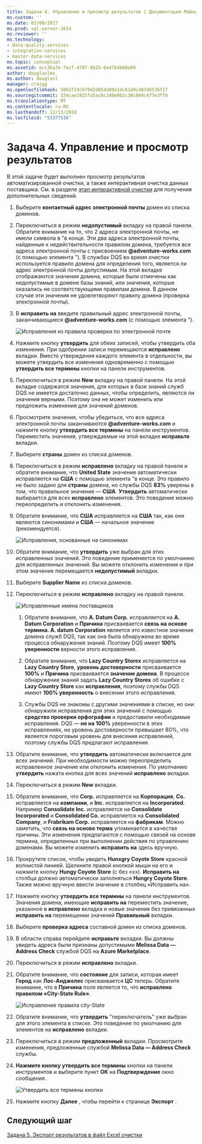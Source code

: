 ```yaml
---
title: Задача 4. Управление и просмотр результатов | Документация Майкрософт
ms.custom: ''
ms.date: 03/09/2017
ms.prod: sql-server-2014
ms.reviewer: ''
ms.technology:
- data-quality-services
- integration-services
- master-data-services
ms.topic: conceptual
ms.assetid: ecc3ba7e-fecf-478f-8825-6e4764b00e99
author: douglaslms
ms.author: douglasl
manager: craigg
ms.openlocfilehash: 5062f24c679d2d85da09a1dc81d9c487d6536f1f
ms.sourcegitcommit: 334cae1925fa5ac6c140e0b2c38c844c477e3ffb
ms.translationtype: MT
ms.contentlocale: ru-RU
ms.lasthandoff: 12/13/2018
ms.locfileid: "53377536"
---
```

# <a name="task-4-manaing-and-viewing-results"></a>Задача 4. Управление и просмотр результатов
  В этой задаче будет выполнен просмотр результатов автоматизированной очистки, а также интерактивная очистка данных поставщика. См. в разделе [этап интерактивной очистки](https://msdn.microsoft.com/library/hh213061.aspx#Interactive) для получения дополнительных сведений.  
  
1.  Выберите **контактный адрес электронной почты** домен из списка доменов.  
  
2.  Переключиться в режим **недопустимый** вкладку на правой панели. Обратите внимание на то, что 2 адреса электронной почты, не имели символа в "в конце. Эти два адреса электронной почты, найденные к недействительности правилом домена, требуется все адреса электронной почты с присвоением **@adventure-works.com** (с помощью элемента "). В службах DQS во время очистки используется правило домена для определения того, является ли адрес электронной почты допустимым. На этой вкладке отображаются значения домена, которые были отмечены как недопустимые в домене базы знаний, или значения, которые оказались не соответствующими правилам домена. В данном случае эти значения не удовлетворяют правилу домена (проверка электронной почты).  
  
3.  В **исправить на** введите правильный адрес электронной почты, заканчивающиеся **@adventure-works.com** (с помощью элемента ").  
  
     ![Исправления из правила проверки по электронной почте](../../2014/tutorials/media/et-managingandviewingresults-01.jpg "исправления из правила проверки по электронной почте")  
  
4.  Нажмите кнопку **утвердить** для обеих записей, чтобы утвердить оба изменения. При одобрении записи перемещаются **исправлено** вкладки. Вместо утверждения каждого элемента в отдельности, вы можете утвердить все изменения одновременно с помощью **утвердить все термины** кнопки на панели инструментов.  
  
5.  Переключиться в режим **New** вкладку на правой панели. На этой вкладке содержатся значения, для которых в базе знаний служб DQS не имеется достаточно данных, чтобы определить, являются ли значения верными. Поэтому она не может изменить или предложить изменения для значений доменов.  
  
6.  Просмотрите значения, чтобы убедиться, что все адреса электронной почты заканчиваются **@adventure-works.com** и нажмите кнопку **утвердить все термины** на панели инструментов. Переместить значения, утверждаемые на этой вкладке **исправьте** вкладки.  
  
7.  Выберите **страны** домен из списка доменов.  
  
8.  Переключиться в режим **исправлено** вкладку на правой панели и обратите внимание, что **United State** значение автоматически исправляется на **США** с помощью элемента "в конце. Это правило не было задано для **страны** домена, но службы DQS **83%** уверены в том, что правильное значение — **США**. **Утвердить** автоматически выбирается для всех **исправлено** элементов. Это поведение можно переопределить и отклонить изменения.  
  
9. Обратите внимание, что **США** исправляется на **США** так, как они являются синонимами и **США** — начальное значение (рекомендуется).  
  
     ![Исправления, основанные на синонимах](../../2014/tutorials/media/et-managingandviewingresults-02.jpg "исправления основанные на синонимах")  
  
10. Обратите внимание, что **утвердить** уже выбран для этих исправленных значений. Это поведение применяется по умолчанию для исправленных значений. Вы можете отклонить изменения и при этом значение перемещается **недопустимый** вкладки.  
  
11. Выберите **Supplier Name** из списка доменов.  
  
12. Переключиться в режим **исправлено** вкладку на правой панели.  
  
     ![Исправленные имена поставщиков](../../2014/tutorials/media/et-managingandviewingresults-03.jpg "исправленные имена поставщиков")  
  
    1.  Обратите внимание, что **A. Datum Corp.** исправляется на **A. Datum Corporation** и **Причина** присваивается **связь на основе термина. A. datum Corporation** является это известное значение домена служб DQS, так как она была обнаружена во время процесса обнаружения знаний. Поэтому DQS имеет **100% уверенности** верности этого исправления.  
  
    2.  Обратите внимание, что **Lazy Country Storex** исправляется на **Lazy Country Store**, **уровень достоверности** присваивается **100%** и **Причина** присваивается **значение домена**. В процессе обнаружения знаний задать **Lazy Country Storex** об ошибке с **Lazy Country Store** как **исправления**, поэтому службы DQS имеют **100% уверенность** о внесении этого исправления.  
  
    3.  Службы DQS не знакомы с другими значениями в списке, но они обнаружили исправления для этих значений с помощью **средство проверки орфографии** и предоставили необходимые исправления. DQS — **не на 100%** уверенности в этих исправлениях, но уровень достоверности превышает 80%, что является пороговым уровень для внесения исправлений, поэтому службы DQS предлагают исправления.  
  
13. Обратите внимание, что **утвердить** автоматически включается для всех значений. При необходимости можно переопределить исправленное значение или отклонить изменения. По умолчанию **утвердить** нажата кнопка для всех значений **исправлено** вкладки.  
  
14. Переключиться в режим **New** вкладки.  
  
15. Обратите внимание, что **Corp.** исправляется на **Корпорация**, **Co.** исправляется на **компании**, и **Inc.** исправляется на **Incorporated**. Например **Consolidate Inc.** исправляется на **Consolidate Incorporated** и **Consolidated Co.** исправляется на **Consolidated Company**, и **Frabrikam Corp.** исправляется на **фабрикам**.  Можно заметить, что **связь на основе терма** упоминается в качестве причины. Эти изменения предлагаются с помощью связей на основе термина, определенных при выполнении действия по управлению доменами. Вы можете изменить **исправить на** здесь вручную.  
  
16. Прокрутите список, чтобы увидеть **Hunxgry Coyote Store** красной волнистой линией. Щелкните правой кнопкой мыши на его и нажмите кнопку **Hungy Coyote Store** (с без «x»). **Исправить на** столбца должно автоматически заполняться **Hungry Coyote Store**. Также можно вручную ввести значение в столбец «Исправить на».  
  
17. Нажмите кнопку **утвердить все термины** на панели инструментов. Значения домена, имеющие **исправить на** переместить значение, указанное в **исправлено** вкладка и новые значения без привязанных **исправить на** перемещении значений  **Правильный** вкладки.  
  
18. Выберите **проверка адреса** составной домен из списка доменов.  
  
19. В области справа перейдите **исправьте** вкладки. Вы должны увидеть адреса были признаны допустимыми **Melissa Data — Address Check** службой DQS на **Azure Marketplace**.  
  
20. Переключиться в режим **исправлено** вкладки.  
  
21. Обратите внимание, что **состояние** для записи, которая имеет **Город** как **Лос-Анджелес** присваивается **ЦС** теперь. Обратите внимание, что в **Причина** поля является то, что **исправлено правилом «City-State Rule»**.  
  
     ![Исправление правила city-State](../../2014/tutorials/media/et-managingandviewingresults-04.jpg "City-State правило коррекции")  
  
22. Обратите внимание, что **утвердить** "переключатель" уже выбран для этого элемента в списке. Это поведение по умолчанию для элементов на **исправлено** вкладки.  
  
23. Переключиться в режим **предложенный** вкладки. Просмотрите изменения, предложенные службой **Melissa Data — Address Check** службы.  
  
24. **Нажмите кнопку утвердить все термины** кнопки на панели инструментов и выберите пункт **ОК** на **Подтверждение** окно сообщения.  
  
     ![Утвердить все термины кнопки](../../2014/tutorials/media/et-managingandviewingresults-05.jpg "утвердить все термины кнопки")  
  
25. Нажмите кнопку **Далее** , чтобы перейти к странице **Экспорт** .  
  
## <a name="next-step"></a>Следующий шаг  
 [Задача 5. Экспорт результатов в файл Excel очистки](../../2014/tutorials/task-5-exporting-cleansing-results-to-an-excel-file.md)  
  
  
